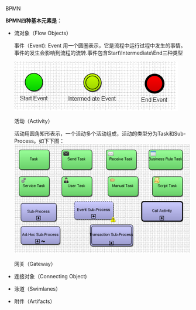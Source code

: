 BPMN

**BPMN四种基本元素是：**

* 流对象（Flow Objects）

  事件（Event\):  Event 用一个圆圈表示，它是流程中运行过程中发生的事情。事件的发生会影响到流程的流转.事件包含Start\Intermediate\End三种类型

  ![](/assets/bpmn_event.png)

  活动（Activity）

  活动用圆角矩形表示，一个活动多个活动组成，活动的类型分为Task和Sub-Process。如下下图：![](/assets/bpmn_activity.png)

  网关（Gateway）

* 连接对象（Connecting Object\)

* 泳道（Swimlanes）

* 附件（Artifacts）



